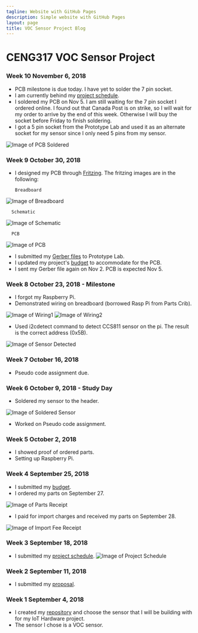 ```yaml
---
tagline: Website with GitHub Pages
description: Simple website with GitHub Pages
layout: page
title: VOC Sensor Project Blog
---
```


# CENG317 VOC Sensor Project

### Week 10 November 6, 2018
* PCB milestone is due today. I have yet to solder the 7 pin socket.
* I am currently behind my [project schedule](https://github.com/PrincessHernandez/VOC_Sensor/blob/master/documentation/ProjectSchedule.mpp).
* I soldered my PCB on Nov 5. I am still waiting for the 7 pin socket I ordered online. I found out that Canada Post is on strike, so I will wait for my order to arrive by the end of this week. Otherwise I will buy the socket before Friday to finish soldering.
* I got a 5 pin socket from the Prototype Lab and used it as an alternate socket for my sensor since I only need 5 pins from my sensor.

![Image of PCB Soldered](https://github.com/PrincessHernandez/VOC_Sensor/blob/master/images/SolderedPCB.PNG?raw=true)

### Week 9 October 30, 2018
* I designed my PCB through [Fritzing](https://github.com/PrincessHernandez/VOC_Sensor/blob/master/documentation/Fritzing%20CCS811/VOC-CCS311-Princess.fzz). The fritzing images are in the following:
     
      Breadboard     
    
![Image of Breadboard](https://github.com/PrincessHernandez/VOC_Sensor/blob/master/images/VOC-CCS311-Princess_bb.png?raw=truewidth=25)
     
      Schematic
    
![Image of Schematic](https://github.com/PrincessHernandez/VOC_Sensor/blob/master/images/VOC-CCS311-Princess_schem.png?raw=true)
    
      PCB     
    
![Image of PCB](https://github.com/PrincessHernandez/VOC_Sensor/blob/master/images/VOC-CCS311-Princess_pcb.png?raw=true)
* I submitted my [Gerber files](https://github.com/PrincessHernandez/VOC_Sensor/tree/master/documentation/Gerber/VOC%20CCS811) to Prototype Lab.
* I updated my project's [budget](https://github.com/PrincessHernandez/VOC_Sensor/blob/master/documentation/BudgetUpdated.xlsx) to accommodate for the PCB. 
* I sent my Gerber file again on Nov 2. PCB is expected Nov 5. 

### Week 8 October 23, 2018 - Milestone
* I forgot my Raspberry Pi. 
* Demonstrated wiring on breadboard (borrowed Rasp Pi from Parts Crib).

![Image of Wiring1](https://github.com/PrincessHernandez/VOC_Sensor/blob/master/images/breadboardSensor(1).PNG?raw=true) ![Image of Wiring2](https://github.com/PrincessHernandez/VOC_Sensor/blob/master/images/breadboardSensor(2).PNG?raw=true)
* Used i2cdetect command to detect CCS811 sensor on the pi. The result is the correct address (0x5B).

![Image of Sensor Detected](https://github.com/PrincessHernandez/VOC_Sensor/blob/master/images/i2cDetect.PNG?raw=true)

### Week 7 October 16, 2018
* Pseudo code assignment due.

### Week 6 October 9, 2018 - Study Day
* Soldered my sensor to the header.

![Image of Soldered Sensor](https://github.com/PrincessHernandez/VOC_Sensor/blob/master/images/solderedSensor.PNG?raw=true)
* Worked on Pseudo code assignment.

### Week 5 October 2, 2018
* I showed proof of ordered parts.
* Setting up Raspberry Pi.

### Week 4 September 25, 2018
* I submitted my [budget](https://github.com/PrincessHernandez/VOC_Sensor/blob/master/documentation/Budget.xlsx).
* I ordered my parts on September 27.

![Image of Parts Receipt](https://github.com/PrincessHernandez/VOC_Sensor/blob/master/images/Ordered%20Parts.png?raw=true)
* I paid for import charges and received my parts on September 28.

![Image of Import Fee Receipt](https://github.com/PrincessHernandez/VOC_Sensor/blob/master/images/Import%20Fee.PNG?raw=true)

### Week 3 September 18, 2018
* I submitted my [project schedule](https://github.com/PrincessHernandez/VOC_Sensor/blob/master/documentation/ProjectSchedule.mpp).
![Image of Project Schedule](https://github.com/PrincessHernandez/VOC_Sensor/blob/master/images/ProjectSchedule.png?raw=true)

### Week 2 September 11, 2018
* I submitted my [proposal](https://github.com/PrincessHernandez/VOC_Sensor/blob/master/documentation/ProposalContentPrincessRev02.xlsx).

### Week 1 September 4, 2018
* I created my [repository](https://github.com/PrincessHernandez/VOC_Sensor) and choose the sensor that I will be building with for my IoT Hardware project.
* The sensor I chose is a VOC sensor.
